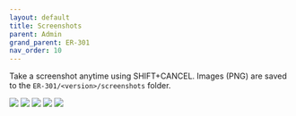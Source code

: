```yaml
---
layout: default
title: Screenshots
parent: Admin
grand_parent: ER-301
nav_order: 10
---
```


Take a screenshot anytime using SHIFT+CANCEL. Images (PNG) are saved to the ```ER-301/<version>/screenshots``` folder.

<img src="https://forum.orthogonaldevices.com/uploads/default/original/1X/5a5f06083a9531148e433f3148bf9b5ffc133c1e.png">

<img src="https://forum.orthogonaldevices.com/uploads/default/original/1X/7e393f97d6ab627209f0343122a59e9421e67c19.png">

<img src="https://forum.orthogonaldevices.com/uploads/default/original/1X/757eddae51af14968efc1d59e8f8e73f18c5b9ee.png">

<img src="https://forum.orthogonaldevices.com/uploads/default/original/1X/202649a6ced53dfdff7e5e248b4fdceda04a0b27.png">

<img src="https://forum.orthogonaldevices.com/uploads/default/original/1X/ba266ced5c5f70e0670217ca376ccef4316a4110.png">
